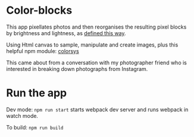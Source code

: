 # Color-blocks

This app pixellates photos and then reorganises the resulting pixel blocks by brightness and lightness,
as [defined this way](https://en.wikipedia.org/wiki/HSL_and_HSV).

Using Html canvas to sample, manipulate and create images, plus this helpful npm module: [colorsys](https://www.npmjs.com/package/colorsys)

This came about from a conversation with my photographer friend who is interested in breaking down photographs from Instagram.

# Run the app

Dev mode: `npm run start` starts webpack dev server and runs webpack in watch mode.

To build: `npm run build`
